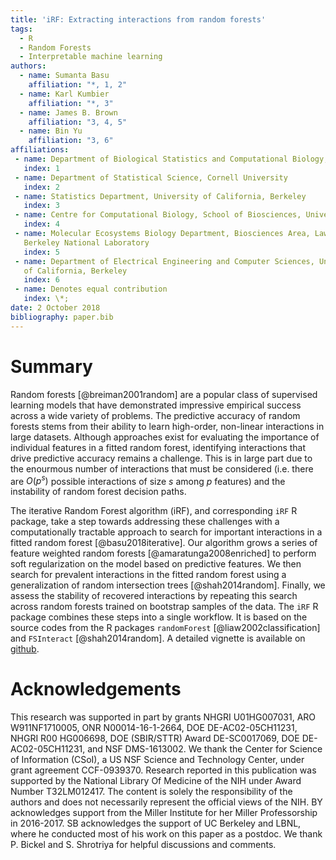 ```yaml
---
title: 'iRF: Extracting interactions from random forests'
tags:
  - R
  - Random Forests
  - Interpretable machine learning
authors:
  - name: Sumanta Basu
    affiliation: "*, 1, 2"
  - name: Karl Kumbier
    affiliation: "*, 3"
  - name: James B. Brown
    affiliation: "3, 4, 5"
  - name: Bin Yu
    affiliation: "3, 6"
affiliations:
 - name: Department of Biological Statistics and Computational Biology, Cornell University
   index: 1
 - name: Department of Statistical Science, Cornell University
   index: 2
 - name: Statistics Department, University of California, Berkeley
   index: 3
 - name: Centre for Computational Biology, School of Biosciences, University of Birmingham
   index: 4
 - name: Molecular Ecosystems Biology Department, Biosciences Area, Lawrence
   Berkeley National Laboratory 
   index: 5
 - name: Department of Electrical Engineering and Computer Sciences, University
   of California, Berkeley 
   index: 6
 - name: Denotes equal contribution
   index: \*;
date: 2 October 2018
bibliography: paper.bib
---
```


# Summary
Random forests [@breiman2001random] are a popular class of supervised learning
models that have demonstrated impressive empirical success across a wide variety
of problems. The predictive accuracy of random forests stems from their ability
to learn high-order, non-linear interactions in large datasets. Although
approaches exist for evaluating the importance of individual features in a
fitted random forest, identifying interactions that drive predictive accuracy
remains a challenge. This is in large part due to the enourmous number
of interactions that must be considered (i.e. there are $O(p^s)$ possible
interactions of size $s$ among $p$ features) and the instability of random
forest decision paths.

The iterative Random Forest algorithm (iRF), and corresponding `iRF` R package,
take a step towards addressing these challenges with a computationally tractable
approach to search for important interactions in a fitted random forest
[@basu2018iterative]. Our algorithm grows a series of feature weighted random
forests [@amaratunga2008enriched] to perform soft regularization on the model
based on predictive features. We then search for prevalent interactions in the
fitted random forest using a generalization of random intersection trees
[@shah2014random].  Finally, we assess the stability of recovered interactions
by repeating this search across random forests trained on bootstrap samples of
the data. The `iRF` R package combines these steps into a single workflow. It is
based on the source codes from the R packages `randomForest`
[@liaw2002classification] and `FSInteract` [@shah2014random]. A detailed
vignette is available on
[github](https://cdn.rawgit.com/sumbose/iRF/master/vignettes/vignette2.html).

# Acknowledgements
This research was supported in part by grants NHGRI U01HG007031, ARO
W911NF1710005, ONR N00014-16-1-2664, DOE DE-AC02-05CH11231, NHGRI R00 HG006698,
DOE (SBIR/STTR) Award DE-SC0017069, DOE DE-AC02-05CH11231, and NSF DMS-1613002.
We thank the Center for Science of Information (CSoI), a US NSF Science and
Technology Center, under grant agreement CCF-0939370. Research reported in this
publication was supported by the National Library Of Medicine of the NIH under
Award Number T32LM012417. The content is solely the responsibility of the
authors and does not necessarily represent the official views of the NIH. BY
acknowledges support from the Miller Institute for her Miller Professorship in
2016-2017. SB acknowledges the support of UC Berkeley and LBNL, where he
conducted most of his work on this paper as a postdoc. We thank P. Bickel and S.
Shrotriya for helpful discussions and comments.
